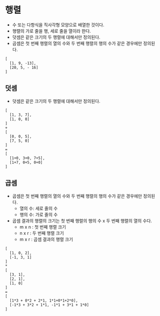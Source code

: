 # 행렬
- 수 또는 다항식을 직사각형 모양으로 배열한 것이다.
- 행렬의 가로 줄을 행, 세로 줄을 열이라 한다.
- 덧셈은 같은 크기의 두 행렬에 대해서만 정의된다.
- 곱셈은 첫 번째 행렬의 열의 수와 두 번째 행렬의 행의 수가 같은 경우에만 정의된다.

```
[
  [1, 9, -13],
  [20, 5, - 16]
]
```

## 덧셈
- 덧셈은 같은 크기의 두 행렬에 대해서만 정의된다.
```
[
  [1, 3, 7],
  [1, 0, 0]
]
+
[
  [0, 0, 5],
  [7, 5, 0]
]
=
[
  [1+0, 3+0, 7+5],
  [1+7, 0+5, 0+0]
]
```

## 곱셈
- 곱셈은 첫 번째 행렬의 열의 수와 두 번째 행렬의 행의 수가 같은 경우에만 정의된다.
  - 열의 수: 세로 줄의 수
  - 행의 수: 가로 줄의 수
- 곱셈 결과의 행렬의 크기는 첫 번째 행렬의 행의 수 x 두 번째 행렬의 열의 수다.
  - m x n : 첫 번째 행렬 크기
  - n x r : 두 번째 행렬 크기
  - m x r : 곱셈 결과의 행렬 크기  
```
[
  [1, 0, 2],
  [-1, 3, 1]
]
*
[
  [3, 1],
  [2, 1],
  [1, 0]
]
=
[
  [1*3 + 0*2 + 2*1, 1*1+0*1+2*0],
  [-1*3 + 3*2 + 1*1, -1*1 + 3*1 + 1*0]
]
```
